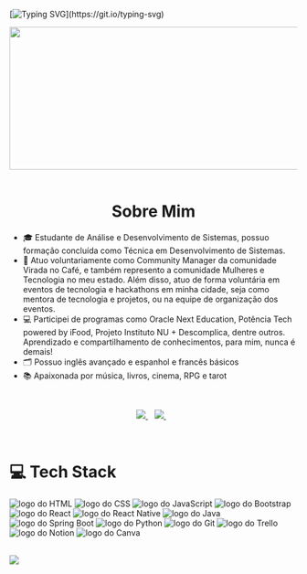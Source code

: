 [![Typing SVG](https://readme-typing-svg.herokuapp.com?font=Cutive+Mono&size=40&pause=1000&color=E066FF&random=false&width=1000&height=115&lines=Oi,+tudo+bem?;Meu+nome+é+Ingrid+Silva.)](https://git.io/typing-svg)


<div align="center">
  <img src="https://media4.giphy.com/media/njYrp176NQsHS/giphy.gif?cid=ecf05e47yjga9ip8rf93bfb8wu7lhhqcdfpunaqsf7za2fkj&ep=v1_gifs_search&rid=giphy.gif&ct=g" width="600" height="250">
</div>

<br>

<h1 align="center">Sobre Mim</h1>

<ul align="left">
  <li>🎓 Estudante de Análise e Desenvolvimento de Sistemas, possuo formação concluída como Técnica em Desenvolvimento de Sistemas.</li>
  <li>💼 Atuo voluntariamente como Community Manager da comunidade Virada no Café, e também represento a comunidade Mulheres e Tecnologia no meu estado. Além disso, atuo de forma voluntária em eventos de tecnologia e hackathons em minha cidade, seja como mentora de tecnologia e projetos, ou na equipe de organização dos eventos.</li>
  <li>💻 Participei de programas como Oracle Next Education, Potência Tech powered by iFood, Projeto Instituto NU + Descomplica, dentre outros. Aprendizado e compartilhamento de conhecimentos, para mim, nunca é demais!</li>
  <li>🗂️ Possuo inglês avançado e espanhol e francês básicos</li>
  <li>📚 Apaixonada por música, livros, cinema, RPG e tarot</li>
</ul>

<br>

<div align="center">  
  <p align='center'>  
    <a href="https://br.linkedin.com/in/ingridecsilva">
      <img src="https://img.shields.io/badge/linkedin-%230077B5.svg?&style=for-the-badge&logo=linkedin&logoColor=white" />
    </a>&nbsp;&nbsp;
    <a href="https://www.instagram.com/dii.martell/">
      <img src="https://img.shields.io/badge/instagram-%23E4405F.svg?&style=for-the-badge&logo=instagram&logoColor=white" />        
    </a>&nbsp;&nbsp;
  </p> 
</div>

<br>

# 💻 Tech Stack

<img src="https://img.shields.io/badge/HTML5-E34F26?style=for-the-badge&logo=html5&logoColor=white" alt="logo do HTML"> <img src="https://img.shields.io/badge/CSS3-1572B6?style=for-the-badge&logo=css3&logoColor=white" alt="logo do CSS"> <img src="https://img.shields.io/badge/JavaScript-323330?style=for-the-badge&logo=javascript&logoColor=F7DF1E" alt="logo do JavaScript"> <img src="https://img.shields.io/badge/Bootstrap-563D7C?style=for-the-badge&logo=bootstrap&logoColor=white" alt="logo do Bootstrap"> <img src="https://img.shields.io/badge/React-20232A?style=for-the-badge&logo=react&logoColor=61DAFB" alt="logo do React"> <img src="https://img.shields.io/badge/React_Native-20232A?style=for-the-badge&logo=react&logoColor=61DAFB" alt="logo do React Native"> <img src="https://img.shields.io/badge/java-%23ED8B00.svg?style=for-the-badge&logo=java&logoColor=white" alt="logo do Java"> <img src="https://img.shields.io/badge/Spring_Boot-6DB33F?style=for-the-badge&logo=spring-boot&logoColor=white" alt="logo do Spring Boot"> <img src="https://img.shields.io/badge/Python-FFD43B?style=for-the-badge&logo=python&logoColor=blue" alt="logo do Python"> <img src="https://img.shields.io/badge/GIT-E44C30?style=for-the-badge&logo=git&logoColor=white" alt="logo do Git"> <img src="https://img.shields.io/badge/Trello-0052CC?style=for-the-badge&logo=trello&logoColor=white" alt="logo do Trello"> <img src="https://img.shields.io/badge/Notion-000000?style=for-the-badge&logo=notion&logoColor=white" alt="logo do Notion"> <img src="https://img.shields.io/badge/Canva-%2300C4CC.svg?&style=for-the-badge&logo=Canva&logoColor=white" alt="logo do Canva"> 

<br>

<a href="#">
  <img align="center" src="https://github-readme-stats.vercel.app/api/top-langs/?username=diimartell&theme=neon&show_icons=true&hide_border=false&layout=compact" />
</a>

